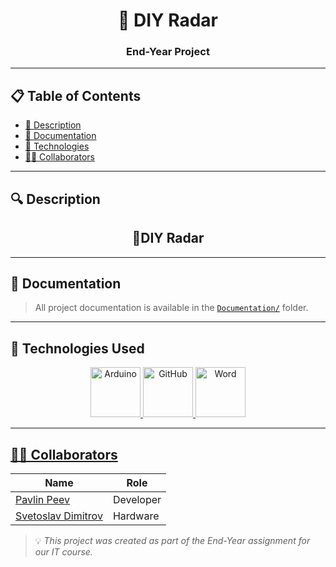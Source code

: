 <h1 align="center">🚀 DIY Radar</h1>
<h3 align="center">End-Year Project</h3>

---

## 📋 Table of Contents
- [📖 Description](#description)
- [📂 Documentation](#documentation)
- [🧪 Technologies](#technologies)
- [👨‍💻 Collaborators](#collaborators)

---

## 🔍 Description <a name="description"></a>

<h2 align="center">🌱DIY Radar</h2>


---

## 📂 Documentation <a name="documentation"></a>

> All project documentation is available in the [`Documentation/`](./Documentation/) folder.

---

## 🧪 Technologies Used <a name="technologies"></a>

<p align="center">
  <a href="https://www.arduino.cc/">
    <img src="https://upload.wikimedia.org/wikipedia/commons/8/87/Arduino_Logo.svg" width="80" alt="Arduino">
  <img src="https://cdn-icons-png.flaticon.com/512/25/25231.png" width="80" alt="GitHub">
  <img src="https://upload.wikimedia.org/wikipedia/commons/thumb/f/fd/Microsoft_Office_Word_%282019%E2%80%93present%29.svg/2203px-Microsoft_Office_Word_%282019%E2%80%93present%29.svg.png" width="80" alt="Word">
</p>

---

## 👨‍💻 Collaborators <a name="collaborators"></a>

| Name | Role |
|------|------|
| [Pavlin Peev](https://github.com/Peev23) | Developer |
|[Svetoslav Dimitrov](https://github.com/Svetoslav24)| Hardware |

> 💡 *This project was created as part of the End-Year assignment for our IT course.*
